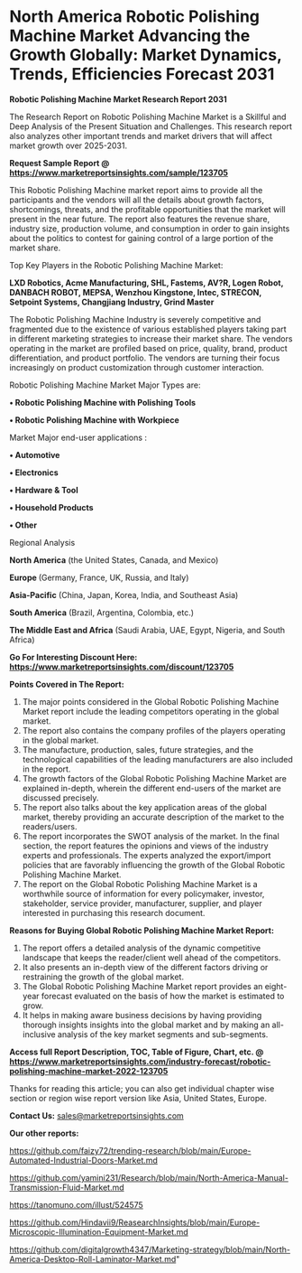 # North America Robotic Polishing Machine Market Advancing the Growth Globally: Market Dynamics, Trends, Efficiencies Forecast 2031

<strong>Robotic Polishing Machine Market Research Report 2031</strong>

The Research Report on Robotic Polishing Machine Market is a Skillful and Deep Analysis of the Present Situation and Challenges. This research report also analyzes other important trends and market drivers that will affect market growth over 2025-2031.

<strong>Request Sample Report @ <a href=https://www.marketreportsinsights.com/sample/123705>https://www.marketreportsinsights.com/sample/123705</a></strong>

This Robotic Polishing Machine market report aims to provide all the participants and the vendors will all the details about growth factors, shortcomings, threats, and the profitable opportunities that the market will present in the near future. The report also features the revenue share, industry size, production volume, and consumption in order to gain insights about the politics to contest for gaining control of a large portion of the market share.

Top Key Players in the Robotic Polishing Machine Market:

<strong>LXD Robotics, Acme Manufacturing, SHL, Fastems, AV?R, Logen Robot, DANBACH ROBOT, MEPSA, Wenzhou Kingstone, Intec, STRECON, Setpoint Systems, Changjiang Industry, Grind Master</strong>

The Robotic Polishing Machine Industry is severely competitive and fragmented due to the existence of various established players taking part in different marketing strategies to increase their market share. The vendors operating in the market are profiled based on price, quality, brand, product differentiation, and product portfolio. The vendors are turning their focus increasingly on product customization through customer interaction.

Robotic Polishing Machine Market Major Types are:

<strong>• Robotic Polishing Machine with Polishing Tools

• Robotic Polishing Machine with Workpiece</strong>

Market Major end-user applications :

<strong>• Automotive

• Electronics

• Hardware & Tool

• Household Products

• Other</strong>

Regional Analysis

</u><strong><b>North America</b></strong> (the United States, Canada, and Mexico)

<strong><b>Europe </b></strong>(Germany, France, UK, Russia, and Italy)

<strong><b>Asia-Pacific</b></strong> (China, Japan, Korea, India, and Southeast Asia)

<strong><b>South America</b></strong> (Brazil, Argentina, Colombia, etc.)

<strong><b>The Middle East and Africa</b></strong> (Saudi Arabia, UAE, Egypt, Nigeria, and South Africa)

<strong>Go For Interesting Discount Here: <a href=https://www.marketreportsinsights.com/discount/123705>https://www.marketreportsinsights.com/discount/123705</a></strong>

<strong>Points Covered in The Report:</strong>
<ol>
  <li>The major points considered in the Global Robotic Polishing Machine Market report include the leading competitors operating in the global market.</li>
  <li>The report also contains the company profiles of the players operating in the global market.</li>
  <li>The manufacture, production, sales, future strategies, and the technological capabilities of the leading manufacturers are also included in the report.</li>
  <li>The growth factors of the Global Robotic Polishing Machine Market are explained in-depth, wherein the different end-users of the market are discussed precisely.</li>
  <li>The report also talks about the key application areas of the global market, thereby providing an accurate description of the market to the readers/users.</li>
  <li>The report incorporates the SWOT analysis of the market. In the final section, the report features the opinions and views of the industry experts and professionals. The experts analyzed the export/import policies that are favorably influencing the growth of the Global Robotic Polishing Machine Market.</li>
  <li>The report on the Global Robotic Polishing Machine Market is a worthwhile source of information for every policymaker, investor, stakeholder, service provider, manufacturer, supplier, and player interested in purchasing this research document.</li>
</ol>
<strong>Reasons for Buying Global Robotic Polishing Machine Market Report:</strong>

<ol>
  <li>The report offers a detailed analysis of the dynamic competitive landscape that keeps the reader/client well ahead of the competitors.</li>
  <li>It also presents an in-depth view of the different factors driving or restraining the growth of the global market.</li>
  <li>The Global Robotic Polishing Machine Market report provides an eight-year forecast evaluated on the basis of how the market is estimated to grow.</li>
  <li>It helps in making aware business decisions by having providing thorough insights insights into the global market and by making an all-inclusive analysis of the key market segments and sub-segments.</li>
</ol>
<strong>Access full Report Description, TOC, Table of Figure, Chart, etc. @ <a href=https://www.marketreportsinsights.com/industry-forecast/robotic-polishing-machine-market-2022-123705>https://www.marketreportsinsights.com/industry-forecast/robotic-polishing-machine-market-2022-123705</a></strong>


Thanks for reading this article; you can also get individual chapter wise section or region wise report version like Asia, United States, Europe.

<strong>Contact Us:</strong>
sales@marketreportsinsights.com

<strong>Our other reports:</strong>

<a href=https://github.com/faizy72/trending-research/blob/main/Europe-Automated-Industrial-Doors-Market.md>https://github.com/faizy72/trending-research/blob/main/Europe-Automated-Industrial-Doors-Market.md</a>

<a href=https://github.com/yamini231/Research/blob/main/North-America-Manual-Transmission-Fluid-Market.md>https://github.com/yamini231/Research/blob/main/North-America-Manual-Transmission-Fluid-Market.md</a>

<a href=https://tanomuno.com/illust/524575>https://tanomuno.com/illust/524575</a>

<a href=https://github.com/Hindavii9/ReasearchInsights/blob/main/Europe-Microscopic-Illumination-Equipment-Market.md>https://github.com/Hindavii9/ReasearchInsights/blob/main/Europe-Microscopic-Illumination-Equipment-Market.md</a>

<a href=https://github.com/digitalgrowth4347/Marketing-strategy/blob/main/North-America-Desktop-Roll-Laminator-Market.md>https://github.com/digitalgrowth4347/Marketing-strategy/blob/main/North-America-Desktop-Roll-Laminator-Market.md</a>"
